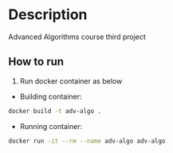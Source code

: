 # Description

Advanced Algorithms course third project

## How to run

1. Run docker container as below

* Building container:

```sh
docker build -t adv-algo .
```

* Running container:

```sh
docker run -it --rm --name adv-algo adv-algo
```
